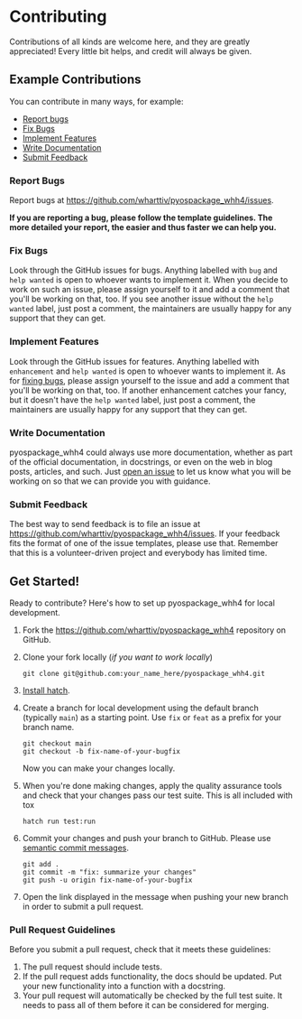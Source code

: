 # Contributing

Contributions of all kinds are welcome here, and they are greatly appreciated!
Every little bit helps, and credit will always be given.

## Example Contributions

You can contribute in many ways, for example:

* [Report bugs](#report-bugs)
* [Fix Bugs](#fix-bugs)
* [Implement Features](#implement-features)
* [Write Documentation](#write-documentation)
* [Submit Feedback](#submit-feedback)

### Report Bugs

Report bugs at https://github.com/wharttiv/pyospackage_whh4/issues.

**If you are reporting a bug, please follow the template guidelines. The more
detailed your report, the easier and thus faster we can help you.**

### Fix Bugs

Look through the GitHub issues for bugs. Anything labelled with `bug` and
`help wanted` is open to whoever wants to implement it. When you decide to work on such
an issue, please assign yourself to it and add a comment that you'll be working on that,
too. If you see another issue without the `help wanted` label, just post a comment, the
maintainers are usually happy for any support that they can get.

### Implement Features

Look through the GitHub issues for features. Anything labelled with
`enhancement` and `help wanted` is open to whoever wants to implement it. As
for [fixing bugs](#fix-bugs), please assign yourself to the issue and add a comment that
you'll be working on that, too. If another enhancement catches your fancy, but it
doesn't have the `help wanted` label, just post a comment, the maintainers are usually
happy for any support that they can get.

### Write Documentation

pyospackage_whh4 could always use more documentation, whether as
part of the official documentation, in docstrings, or even on the web in blog
posts, articles, and such. Just
[open an issue](https://github.com/wharttiv/pyospackage_whh4/issues)
to let us know what you will be working on so that we can provide you with guidance.

### Submit Feedback

The best way to send feedback is to file an issue at
https://github.com/wharttiv/pyospackage_whh4/issues. If your feedback fits the format of one of
the issue templates, please use that. Remember that this is a volunteer-driven
project and everybody has limited time.

## Get Started!

Ready to contribute? Here's how to set up pyospackage_whh4 for
local development.

1. Fork the https://github.com/wharttiv/pyospackage_whh4
   repository on GitHub.
2. Clone your fork locally (*if you want to work locally*)

    ```shell
    git clone git@github.com:your_name_here/pyospackage_whh4.git
    ```

3. [Install hatch](https://hatch.pypa.io/latest/install/).

4. Create a branch for local development using the default branch (typically `main`) as a starting point. Use `fix` or `feat` as a prefix for your branch name.

    ```shell
    git checkout main
    git checkout -b fix-name-of-your-bugfix
    ```

    Now you can make your changes locally.

5. When you're done making changes, apply the quality assurance tools and check
   that your changes pass our test suite. This is all included with tox

    ```shell
    hatch run test:run
    ```

6. Commit your changes and push your branch to GitHub. Please use [semantic
   commit messages](https://www.conventionalcommits.org/).

    ```shell
    git add .
    git commit -m "fix: summarize your changes"
    git push -u origin fix-name-of-your-bugfix
    ```

7. Open the link displayed in the message when pushing your new branch in order
   to submit a pull request.

### Pull Request Guidelines

Before you submit a pull request, check that it meets these guidelines:

1. The pull request should include tests.
2. If the pull request adds functionality, the docs should be updated. Put your
   new functionality into a function with a docstring.
3. Your pull request will automatically be checked by the full test suite.
   It needs to pass all of them before it can be considered for merging.
